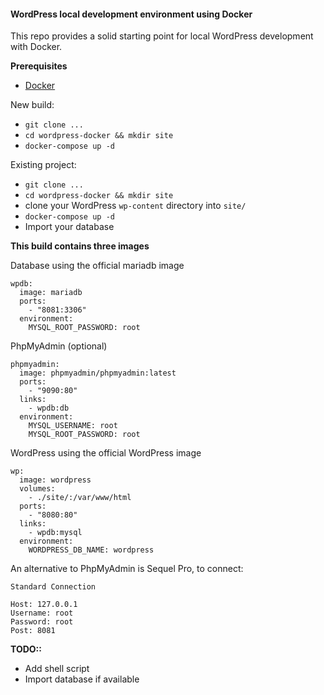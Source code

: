 #### WordPress local development environment using Docker

This repo provides a solid starting point for local WordPress development with Docker. 

**Prerequisites**
* [Docker](https://www.docker.com/)

New build:
* `git clone ...` 
* `cd wordpress-docker && mkdir site`
* `docker-compose up -d` 

Existing project:
* `git clone ...`
* `cd wordpress-docker && mkdir site`
* clone your WordPress `wp-content` directory into `site/`
* `docker-compose up -d`
* Import your database

**This build contains three images**

Database using the official mariadb image
```
wpdb:
  image: mariadb
  ports:
    - "8081:3306"
  environment:
    MYSQL_ROOT_PASSWORD: root
```

PhpMyAdmin (optional)
```
phpmyadmin:
  image: phpmyadmin/phpmyadmin:latest
  ports:
    - "9090:80"
  links:
    - wpdb:db
  environment:
    MYSQL_USERNAME: root
    MYSQL_ROOT_PASSWORD: root
```

WordPress using the official WordPress image
```
wp: 
  image: wordpress
  volumes:
    - ./site/:/var/www/html
  ports:
    - "8080:80"
  links: 
    - wpdb:mysql
  environment: 
    WORDPRESS_DB_NAME: wordpress
```

An alternative to PhpMyAdmin is Sequel Pro, to connect:

```
Standard Connection

Host: 127.0.0.1
Username: root
Password: root
Post: 8081
```

**TODO::**

* Add shell script
* Import database if available